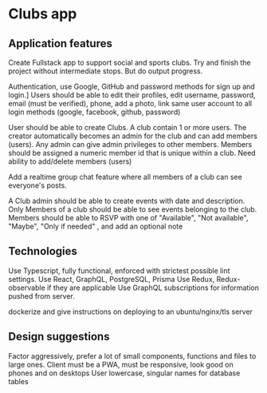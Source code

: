 # Clubs app

## Application features

Create Fullstack app to support social and sports clubs. Try and finish the project without intermediate stops. But do output progress.

Authentication, use Google, GitHub and password methods for sign up and login.]
Users should be able to edit their profiles, edit username, password, email (must be verified), phone, add a photo, link same user account to all login methods (google, facebook, github, password)

User should be able to create Clubs. A club contain 1 or more users. The creator automatically becomes an admin for the club and can add members (users). Any admin can give admin privileges to other members. Members should be assigned a numeric member id that is unique within a club. Need ability to add/delete members (users) 

Add a realtime group chat feature where all members of a club can see everyone's posts.

A Club admin should be able to create events with date and description. Only Members of a club should be able to see events belonging to the club. Members should be able to RSVP with one of "Available", "Not available", "Maybe", "Only if needed" , and add an optional note 

## Technologies

Use Typescript, fully functional, enforced with strictest possible lint settings.
Use React, GraphQL, PostgreSQL, Prisma
Use Redux, Redux-observable if they are applicable
Use GraphQL subscriptions for information pushed from server.

dockerize and give instructions on deploying to an ubuntu/nginx/tls server

## Design suggestions

Factor aggressively, prefer a lot of small components, functions and files to large ones.
Client must be a PWA, must be responsive, look good on phones and on desktops
User lowercase, singular names for database tables
